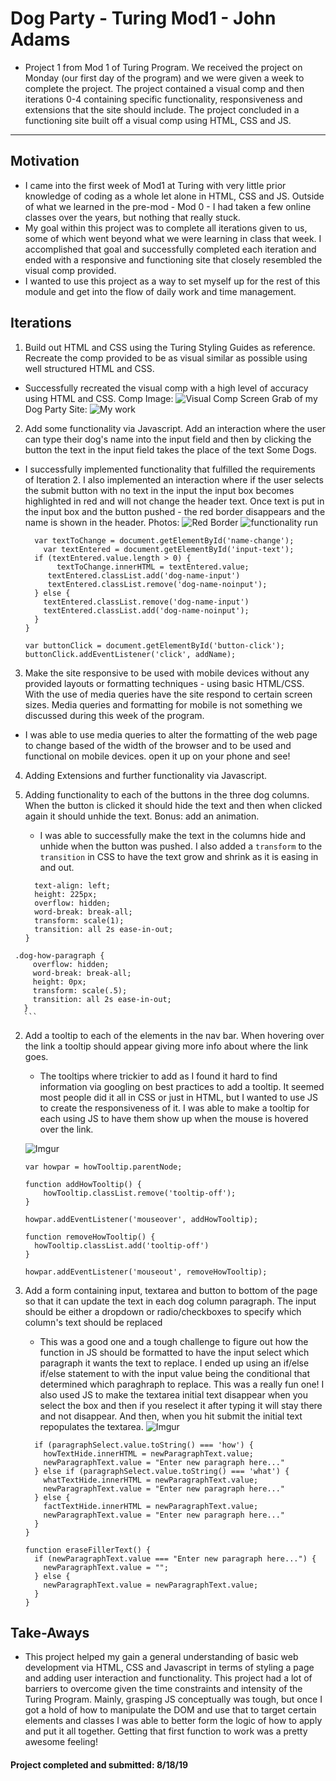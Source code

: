 # Dog Party - Turing Mod1 - John Adams
 - Project 1 from Mod 1 of Turing Program. We received the project on Monday (our first day of the program) and we were given a week to complete the project. The project contained a visual comp and then iterations 0-4 containing specific functionality, responsiveness and extensions that the site should include. The project concluded in a functioning site built off a visual comp using HTML, CSS and
 JS.

 ---

## Motivation
  - I came into the first week of Mod1 at Turing with very little prior knowledge of coding as a whole let alone in HTML, CSS and JS. Outside of what we learned in the pre-mod - Mod 0 - I had taken a few online classes over the years, but nothing that really stuck.
  - My goal within this project was to complete all iterations given to us, some of which went beyond what we were learning in class that week. I accomplished that goal and successfully completed each iteration and ended with a responsive and functioning site that closely resembled the visual comp provided.
  - I wanted to use this project as a way to set myself up for the rest of this module and get into the flow of daily work and time management.

## Iterations
  1. Build out HTML and CSS using the Turing Styling Guides as reference. Recreate the comp provided to be as visual similar as possible using well structured HTML and CSS.

   * Successfully recreated the visual comp with a high level of accuracy using HTML and CSS. Comp Image:
   ![Visual Comp](https://i.imgur.com/WvCj5oz.jpg)
   Screen Grab of my Dog Party Site:
   ![My work](https://i.imgur.com/hWZH0Fh.jpg)

  2. Add some functionality via Javascript. Add an interaction where the user can type their dog's name into the input field and then by clicking the button the text in the input field takes the place of the text Some Dogs.

  - I successfully implemented functionality that fulfilled the requirements of Iteration 2. I also implemented an interaction where if the user selects the submit button with no text in the input the input box becomes highlighted in red and will not change the header text. Once text is put in the input box and the button pushed - the red border disappears and the name is shown in the header. Photos:
    ![Red Border](https://i.imgur.com/FTHYwoJ.png)
    ![functionality run](https://i.imgur.com/giOi5Ei.png)

    ```function addName() {
      var textToChange = document.getElementById('name-change');
    	var textEntered = document.getElementById('input-text');
      if (textEntered.value.length > 0) {
    	   textToChange.innerHTML = textEntered.value;
         textEntered.classList.add('dog-name-input')
         textEntered.classList.remove('dog-name-noinput');
      } else {
        textEntered.classList.remove('dog-name-input')
        textEntered.classList.add('dog-name-noinput');
      }
    }

    var buttonClick = document.getElementById('button-click');
    buttonClick.addEventListener('click', addName);
    ```

  3. Make the site responsive to be used with mobile devices without any provided layouts or formatting techniques - using basic HTML/CSS. With the use of media queries have the site respond to certain screen sizes. Media queries and formatting for mobile is not something we discussed during this week of the program.

  - I was able to use media queries to alter the formatting of the web page to change based of the width of the browser and to be used and functional on mobile devices. open it up on your phone and see!

  4. Adding Extensions and further functionality via Javascript.

   1. Adding functionality to each of the buttons in the three dog columns. When the button is clicked it should hide the text and then when clicked again it should unhide the text. Bonus: add an animation.
      * I was able to successfully make the text in the columns hide and unhide when the button was pushed. I also added a `transform` to the `transition` in CSS to have the text grow and shrink as it is easing in and out.

      ```.dog-paragraph{
        text-align: left;
        height: 225px;
        overflow: hidden;
        word-break: break-all;
        transform: scale(1);
        transition: all 2s ease-in-out;
      }

     .dog-how-paragraph {
         overflow: hidden;
         word-break: break-all;
         height: 0px;
         transform: scale(.5);
         transition: all 2s ease-in-out;
       }
       ```

   2. Add a tooltip to each of the elements in the nav bar. When hovering over the link a tooltip should appear giving more info about where the link goes.

      * The tooltips where trickier to add as I found it hard to find information via googling on best practices to add a tooltip. It seemed most people did it all in CSS or just in HTML, but I wanted to use JS to create the responsiveness of it. I was able to make a tooltip for each using JS to have them show up when the mouse is hovered over the link.

      ![Imgur](https://i.imgur.com/TdYeIvR.jpg)

      ```var howTooltip = document.getElementById('show-how-tooltip');
      var howpar = howTooltip.parentNode;

      function addHowTooltip() {
          howTooltip.classList.remove('tooltip-off');
      }

      howpar.addEventListener('mouseover', addHowTooltip);

      function removeHowTooltip() {
        howTooltip.classList.add('tooltip-off')
      }

      howpar.addEventListener('mouseout', removeHowTooltip);
      ```

   3. Add a form containing input, textarea and button to bottom of the page so that it can update the text in each dog column paragraph. The input should be either a dropdown or radio/checkboxes to specify which column's text should be replaced

      * This was a good one and a tough challenge to figure out how the function in JS should be formatted to have the input select which paragraph it wants the text to replace. I ended up using an if/else if/else statement to with the input value being the conditional that determined which paraghraph to replace. This was a really fun one! I also used JS to make the textarea initial text disappear when you select the box and then if you reselect it after typing it will stay there and not disappear. And then, when you hit submit the initial text repopulates the textarea.
      ![Imgur](https://i.imgur.com/HumgRTG.png)
      ```function changeDogParagraphText() {
        if (paragraphSelect.value.toString() === 'how') {
          howTextHide.innerHTML = newParagraphText.value;
          newParagraphText.value = "Enter new paragraph here..."
        } else if (paragraphSelect.value.toString() === 'what') {
          whatTextHide.innerHTML = newParagraphText.value;
          newParagraphText.value = "Enter new paragraph here..."
        } else {
          factTextHide.innerHTML = newParagraphText.value;
          newParagraphText.value = "Enter new paragraph here..."
        }
      }

      function eraseFillerText() {
        if (newParagraphText.value === "Enter new paragraph here...") {
          newParagraphText.value = "";
        } else {
          newParagraphText.value = newParagraphText.value;
        }
      }
      ```
## Take-Aways

 * This project helped my gain a general understanding of basic web development via HTML, CSS and Javascript in terms of styling a page and adding user interaction and functionality. This project had a lot of barriers to overcome given the time constraints and intensity of the Turing Program. Mainly, grasping JS conceptually was tough, but once I got a hold of how to manipulate the DOM and use that to target certain elements and classes I was able to better form the logic of how to apply and put it all together. Getting that first function to work was a pretty awesome feeling!

#### Project completed and submitted: 8/18/19
